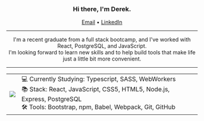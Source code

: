 <h3 align="center">Hi there, I'm Derek.</h3>

<div align="center">
  <a href="mailto:luiderek@outlook.com">Email</a> •
  <a href="https://www.linkedin.com/in/derek-lui/">LinkedIn</a>
</div>

---

<p align="center">
  I'm a recent graduate from a full stack bootcamp, and I've worked with React,
  PostgreSQL, and JavaScript.<br />
  I'm looking forward to learn new skills and to help build tools that make life
  just a little bit more convenient.
</p>

---

<table align="center">
  <tr>
    <td>
      <img src="https://github-readme-stats.vercel.app/api/top-langs/?username=luiderek&layout=compact&langs_count=4&theme=github_dark&hide_title=true&hide_border=true" />
    </td>
    <td>
        <div>💻 Currently Studying: Typescript, SASS, WebWorkers</div>
        <div>📚 Stack: React, JavaScript, CSS5, HTML5, Node.js, Express, PostgreSQL</div>
        <div>🛠 Tools: Bootstrap, npm, Babel, Webpack, Git, GitHub</div>
    </td>
  </tr>
</table>

